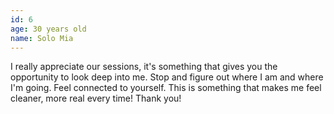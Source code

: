 ```yaml
---
id: 6
age: 30 years old
name: Solo Mia
---
```


I really appreciate our sessions, it's something that gives you the opportunity to look deep into me. Stop and figure out where I am and where I'm going. Feel connected to yourself. This is something that makes me feel cleaner, more real every time! Thank you!
